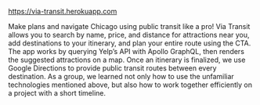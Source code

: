 https://via-transit.herokuapp.com

Make plans and navigate Chicago using public transit like a pro! Via Transit allows you to search by name, price, and distance for attractions near you, add destinations to your itinerary, and plan your entire route using the CTA. The app works by querying Yelp’s API with Apollo GraphQL, then renders the suggested attractions on a map. Once an itinerary is finalized, we use Google Directions to provide public transit routes between every destination. As a group, we learned not only how to use the unfamiliar technologies mentioned above, but also how to work together efficiently on a project with a short timeline.

